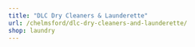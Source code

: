 ```yaml
---
title: "DLC Dry Cleaners & Launderette"
url: /chelmsford/dlc-dry-cleaners-and-launderette/
shop: laundry
---
```


